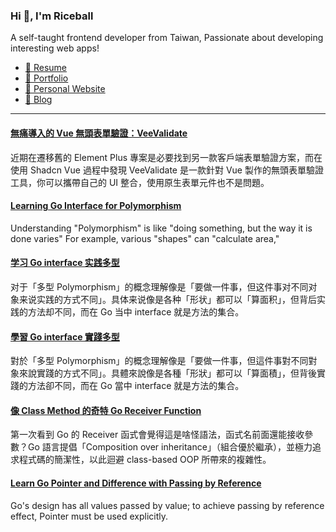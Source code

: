 <h3 >Hi 👋, I'm Riceball</h3>
<p>A self-taught frontend developer from Taiwan, Passionate about developing interesting web apps!</p>

- [📜 Resume](https://weweweb.pages.dev/en/resume/)
- [💼 Portfolio](https://weweweb.pages.dev/en/work/)
- [🏡 Personal Website](https://weweweb.pages.dev/en/)
- [📝 Blog](https://www.webdong.dev/en/)
---

<!--START_SECTION:feed-->
#### [無痛導入的 Vue 無頭表單驗證：VeeValidate](https:&#x2F;&#x2F;www.webdong.dev&#x2F;zh-tw&#x2F;post&#x2F;veevalidate&#x2F;) 
近期在遷移舊的 Element Plus 專案是必要找到另一款客戶端表單驗證方案，而在使用 Shadcn Vue 過程中發現 VeeValidate 是一款針對 Vue 製作的無頭表單驗證工具，你可以攜帶自己的 UI 整合，使用原生表單元件也不是問題。
#### [Learning Go Interface for Polymorphism](https:&#x2F;&#x2F;www.webdong.dev&#x2F;en&#x2F;post&#x2F;go-interface&#x2F;) 
Understanding &quot;Polymorphism&quot; is like &quot;doing something, but the way it is done varies&quot; For example, various &quot;shapes&quot; can &quot;calculate area,&quot;
#### [学习 Go interface 实践多型](https:&#x2F;&#x2F;www.webdong.dev&#x2F;zh-cn&#x2F;post&#x2F;go-interface&#x2F;) 
对于「多型 Polymorphism」的概念理解像是「要做一件事，但这件事对不同对象来说实践的方式不同」。具体来说像是各种「形状」都可以「算面积」，但背后实践的方法却不同，而在 Go 当中 interface 就是方法的集合。
#### [學習 Go interface 實踐多型](https:&#x2F;&#x2F;www.webdong.dev&#x2F;zh-tw&#x2F;post&#x2F;go-interface&#x2F;) 
對於「多型 Polymorphism」的概念理解像是「要做一件事，但這件事對不同對象來說實踐的方式不同」。具體來說像是各種「形狀」都可以「算面積」，但背後實踐的方法卻不同，而在 Go 當中 interface 就是方法的集合。
#### [像 Class Method 的奇特 Go Receiver Function](https:&#x2F;&#x2F;www.webdong.dev&#x2F;zh-tw&#x2F;post&#x2F;go-receiver-function&#x2F;) 
第一次看到 Go 的 Receiver 函式會覺得這是啥怪語法，函式名前面還能接收參數？Go 語言提倡「Composition over inheritance」（組合優於繼承），並極力追求程式碼的簡潔性，以此迴避 class-based OOP 所帶來的複雜性。
#### [Learn Go Pointer and Difference with Passing by Reference](https:&#x2F;&#x2F;www.webdong.dev&#x2F;en&#x2F;post&#x2F;go-pointer&#x2F;) 
Go&#39;s design has all values passed by value; to achieve passing by reference effect, Pointer must be used explicitly.
<!--END_SECTION:feed-->

